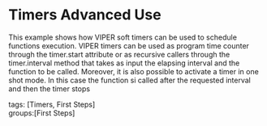 Timers Advanced Use
===================================

This example shows how VIPER soft timers can be used to schedule functions execution.
VIPER timers can be used as program time counter through the timer.start attribute or as recursive callers through the timer.interval method that takes as input the elapsing interval and the function to be called.
Moreover, it is also possible to activate a timer in one shot mode. In this case the function si called after the requested interval and then the timer stops

tags: [Timers, First Steps]  
groups:[First Steps]    




